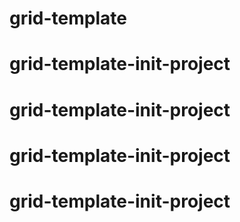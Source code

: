 # grid-template
# grid-template-init-project
# grid-template-init-project
# grid-template-init-project
# grid-template-init-project
